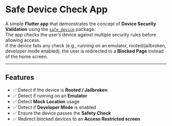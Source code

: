#  Safe Device Check App

A simple **Flutter app** that demonstrates the concept of **Device Security Validation** using the [`safe_device`](https://pub.dev/packages/safe_device) package.  
The app checks the user’s device against multiple security rules before allowing access.  
If the device fails any check (e.g., running on an emulator, rooted/jailbroken, developer mode enabled), the user is redirected to a **Blocked Page** instead of the home screen.

---

##  Features
- ✅ Detect if the device is **Rooted / Jailbroken**  
- ✅ Detect if running on an **Emulator**  
- ✅ Detect **Mock Location** usage  
- ✅ Detect if **Developer Mode** is enabled  
- ✅ Ensure the device passes the **Safety Check**  
- ✅ Redirect blocked devices to an **Access Restricted screen**  

